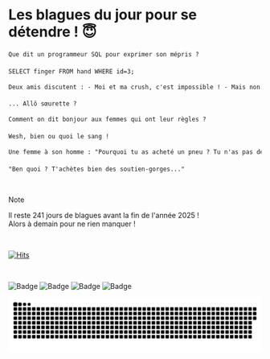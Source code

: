 
<h1>Les blagues du jour pour se détendre ! 😇</h1>

```diff
Que dit un programmeur SQL pour exprimer son mépris ?

SELECT finger FROM hand WHERE id=3;
```

```diff
Deux amis discutent : - Moi et ma crush, c'est impossible ! - Mais non... Appelle-la et dis lui ! Si tu le dis...

... Allô sœurette ?
```

```diff
Comment on dit bonjour aux femmes qui ont leur règles ?

Wesh, bien ou quoi le sang !
```

```diff
Une femme à son homme : "Pourquoi tu as acheté un pneu ? Tu n'as pas de voiture !"

"Ben quoi ? T'achètes bien des soutien-gorges..."
```

<br/>

> [!NOTE]
> Il reste 241 jours de blagues avant la fin de l'année 2025 ! <br/>
> Alors à demain pour ne rien manquer !

<br/>


[![Hits](https://hits.seeyoufarm.com/api/count/incr/badge.svg?url=https%3A%2F%2Fgithub.com%2FClems02%2Fhit-counter&count_bg=%23003E80&title_bg=%235C9FE1&icon=powershell.svg&icon_color=%23FFFFFF&title=Visite&edge_flat=false)](https://hits.seeyoufarm.com)


<br/>


![Badge](https://img.shields.io/badge/Last%20updated%20on-white?style=for-the-badge&logo=clockify)   ![Badge](https://img.shields.io/badge/05/05-white?style=for-the-badge) ![Badge](https://img.shields.io/badge/at-white?style=for-the-badge) ![Badge](https://img.shields.io/badge/03:28-white?style=for-the-badge)


<p align="center">
 <img width="1000" src="assets/github-snake.svg" alt="snake"/>
</p>
